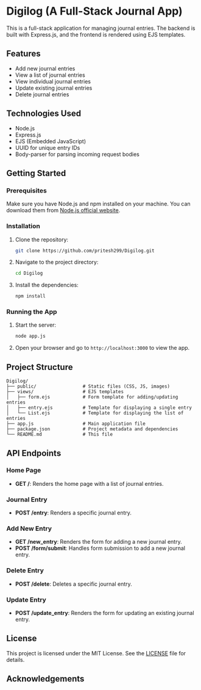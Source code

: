 

# Digilog (A Full-Stack Journal App)

This is a full-stack application for managing journal entries. The backend is built with Express.js, and the frontend is rendered using EJS templates.

## Features

- Add new journal entries
- View a list of journal entries
- View individual journal entries
- Update existing journal entries
- Delete journal entries

## Technologies Used

- Node.js
- Express.js
- EJS (Embedded JavaScript)
- UUID for unique entry IDs
- Body-parser for parsing incoming request bodies

## Getting Started

### Prerequisites

Make sure you have Node.js and npm installed on your machine. You can download them from [Node.js official website](https://nodejs.org/).

### Installation

1. Clone the repository:
    ```bash
    git clone https://github.com/pritesh299/Digilog.git
    ```
2. Navigate to the project directory:
    ```bash
    cd Digilog
    ```
3. Install the dependencies:
    ```bash
    npm install
    ```

### Running the App

1. Start the server:
    ```bash
    node app.js
    ```
2. Open your browser and go to `http://localhost:3000` to view the app.

## Project Structure

```
Digilog/
├── public/                 # Static files (CSS, JS, images)
├── views/                  # EJS templates
│   ├── form.ejs            # Form template for adding/updating entries
│   ├── entry.ejs           # Template for displaying a single entry
│   └── List.ejs            # Template for displaying the list of entries
├── app.js                  # Main application file
├── package.json            # Project metadata and dependencies
└── README.md               # This file
```

## API Endpoints

### Home Page

- **GET /**: Renders the home page with a list of journal entries.

### Journal Entry

- **POST /entry**: Renders a specific journal entry.

### Add New Entry

- **GET /new_entry**: Renders the form for adding a new journal entry.
- **POST /form/submit**: Handles form submission to add a new journal entry.

### Delete Entry

- **POST /delete**: Deletes a specific journal entry.

### Update Entry

- **POST /update_entry**: Renders the form for updating an existing journal entry.

## License

This project is licensed under the MIT License. See the [LICENSE](LICENSE) file for details.

## Acknowledgements

